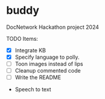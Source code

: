 # buddy
DocNetwork Hackathon project 2024


TODO Items:
- [X] Integrate KB
- [X] Specify language to polly.
- [ ] Toon images instead of lips
- [ ] Cleanup commented code
- [ ] Write the README
- Speech to text
